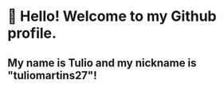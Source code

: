 # 👋 Hello! Welcome to my Github profile.
## My name is Tulio and my nickname is "tuliomartins27"!

<!--
**tuliomartins27/tuliomartins27** is a ✨ _special_ ✨ repository because its `README.md` (this file) appears on your GitHub profile.

Here are some ideas to get you started:

🔭 Currently working on: Improving my coding skills and working on personal projects to solidify my knowledge in programming.
👯 Looking to collaborate on: Projects involving Java, C, or any beginner-friendly coding challenges.
🤔 Looking for help with: Deepening my understanding of data structures, algorithms, and best practices in software development.
💬 Ask me about: My learning journey in Computer Science, programming languages, or transitioning into tech.
😄 Pronouns: He/Him.
🌍 Based in: Uberlândia, Brazil.
⚡ Fun fact: I recently transitioned from studying logistics to pursuing my passion for technology.

##I am learning and improving:

<img src="https://cdn.jsdelivr.net/gh/devicons/devicon/icons/java/java-original.svg" width="40" height="40"/>
<img src="https://cdn.jsdelivr.net/gh/devicons/devicon@latest/icons/c/c-original.svg" width="40" height="40"/>
<img src="https://cdn.jsdelivr.net/gh/devicons/devicon@latest/icons/git/git-original.svg" width="40" height="40"/>
<img src="https://cdn.jsdelivr.net/gh/devicons/devicon@latest/icons/github/github-original.svg" width="40" height="40"/>
<img src="https://cdn.jsdelivr.net/gh/devicons/devicon@latest/icons/html5/html5-original.svg" width="40" height="40"/>
<img src="https://cdn.jsdelivr.net/gh/devicons/devicon@latest/icons/css3/css3-original.svg" width="40" height="40"/>
<img src="https://cdn.jsdelivr.net/gh/devicons/devicon@latest/icons/intellij/intellij-original.svg" width="40" height="40"/>
<img src="https://cdn.jsdelivr.net/gh/devicons/devicon@latest/icons/vscode/vscode-original.svg" width="40" height="40"/>

##contacts:

<div>
<a href="https://www.youtube.com/@tuliomartins-b7v" target="_blank"><img loading="lazy" src="https://img.shields.io/badge/YouTube-FF0000?style=for-the-badge&logo=youtube&logoColor=white" target="_blank"></a>
<a href="https://www.instagram.com/tulio_martix/" target="_blank"><img loading="lazy" src="https://img.shields.io/badge/-Instagram-%23E4405F?style=for-the-badge&logo=instagram&logoColor=white" target="_blank"></a>
<a href="https://www.twitch.tv/zona_nerdepedia" target="_blank"><img loading="lazy" src="https://img.shields.io/badge/Twitch-9146FF?style=for-the-badge&logo=twitch&logoColor=white" target="_blank"></a>
<a href = "tulio.paula027@gmail.com"><img loading="lazy" src="https://img.shields.io/badge/Gmail-D14836?style=for-the-badge&logo=gmail&logoColor=white" target="_blank"></a>
<a href="https://www.linkedin.com/in/tulio-martins-a67598336/" target="_blank"><img loading="lazy" src="https://img.shields.io/badge/-LinkedIn-%230077B5?style=for-the-badge&logo=linkedin&logoColor=white" target="_blank"></a>   
</div>

<div class="tenor-gif-embed" data-postid="17551952377594562206" data-share-method="host" data-aspect-ratio="1.66" data-width="100%"><a href="https://tenor.com/view/working-late-working-hard-work-jim-carrey-typing-gif-17551952377594562206">Working Late Working Hard GIF</a>from <a href="https://tenor.com/search/working+late-gifs">Working Late GIFs</a></div> <script type="text/javascript" async src="https://tenor.com/embed.js"></script>

![Snake animation](https://github.com/tuliomartins27/tuliomartins27/blob/output/github-contribution-grid-snake.svg)

          
          
          
          
          
          
          
        
